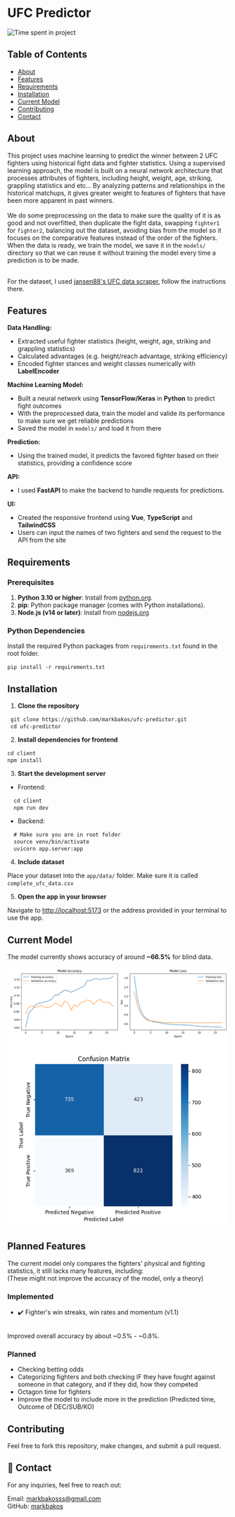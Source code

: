 # UFC Predictor

<img src="https://wakatime.com/badge/user/7a2d5960-3199-4705-8543-83755e2b4d0c/project/27c5d40f-233b-4a88-9484-09663e1e5926.svg" alt="Time spent in project" title="Time spent in project" />

## Table of Contents

+ [About](#about)
+ [Features](#features)
+ [Requirements](#requirements)
+ [Installation](#installation)
+ [Current Model](#model)
+ [Contributing](#contributing)
+ [Contact](#contact)

## About <a name = "about"></a>

This project uses machine learning to predict the winner between 2 UFC fighters using historical fight data and fighter statistics. Using a supervised learning approach, the model is built on a neural network architecture that processes attributes of fighters, including height, weight, age, striking, grappling statistics and etc...
By analyzing patterns and relationships in the historical matchups, it gives greater weight to features of fighters that have been more apparent in past winners.
<br><br>
We do some preprocessing on the data to make sure the quality of it is as good and not overfitted, then duplicate the fight data, swapping `fighter1` for `fighter2`, balancing out the dataset, avoiding bias from the model so it focuses on the comparative features instead of the order of the fighters. 
When the data is ready, we train the model, we save it in the `models/` directory so that we can reuse it without training the model every time a prediction is to be made.

<br>For the dataset, I used [jansen88's UFC data scraper](https://github.com/jansen88/ufc-data), follow the instructions there.


## Features <a name = "features"></a>

**Data Handling:**

- Extracted useful fighter statistics (height, weight, age, striking and grappling statistics)
- Calculated advantages (e.g. height/reach advantage, striking efficiency)
- Encoded fighter stances and weight classes numerically with **LabelEncoder**
  
**Machine Learning Model:**

- Built a neural network using **TensorFlow/Keras** in **Python** to predict fight outcomes
- With the preprocessed data, train the model and valide its performance to make sure we get reliable predictions 
- Saved the model in `models/` and load it from there

**Prediction:**

- Using the trained model, it predicts the favored fighter based on their statistics, providing a confidence score

**API:**

- I used **FastAPI** to make the backend to handle requests for predictions.

**UI:**

- Created the responsive frontend using **Vue**, **TypeScript** and **TailwindCSS**
- Users can input the names of two fighters and send the request to the API from the site

## Requirements <a name = "requirements"></a>

### Prerequisites
1. **Python 3.10 or higher**: Install from [python.org](https://www.python.org/downloads/).
2. **pip**: Python package manager (comes with Python installations).
3. **Node.js (v14 or later)**: Install from [nodejs.org](https://nodejs.org/en/download/package-manager)

### Python Dependencies

Install the required Python packages from `requirements.txt` found in the root folder.

```
pip install -r requirements.txt
```

## Installation <a name = "installation"></a>

1. **Clone the repository**
```
 git clone https://github.com/markbakos/ufc-predictor.git
 cd ufc-predictor
```

2. **Install dependencies for frontend**
```
cd client
npm install
```

3. **Start the development server**
- Frontend:
```
  cd client
  npm run dev
```

- Backend:
```
  # Make sure you are in root folder
  source venv/bin/activate
  uvicorn app.server:app
```

4. **Include dataset**

Place your dataset into the `app/data/` folder. Make sure it is called `complete_ufc_data.csv`

5. **Open the app in your browser**<br>

Navigate to [http://localhost:5173](http://localhost:5173) or the address provided in your terminal to use the app.

## Current Model <a name = "model"></a>

The model currently shows accuracy of around **~66.5%** for blind data.

<img src="https://github.com/markbakos/ufc-predictor/blob/master/img/plot-v1.1.png?raw=true" alt="Training and Validation Accuracy" />

<img src="https://github.com/markbakos/ufc-predictor/blob/master/img/confusion_matrix-v1.1.png?raw=true" alt="Confusion Matrix" />


## Planned Features <a name = "planned"></a>

The current model only compares the fighters' physical and fighting statistics, it still lacks many features, including: <br>
(These might not improve the accuracy of the model, only a theory)

### Implemented

- ✔️ Fighter's win streaks, win rates and momentum (v1.1)
<br>
Improved overall accuracy by about ~0.5% - ~0.8%. 

### Planned

- Checking betting odds
- Categorizing fighters and both checking IF they have fought against someone in that category, and if they did, how they competed
- Octagon time for fighters
- Improve the model to include more in the prediction (Predicted time, Outcome of DEC/SUB/KO)

## Contributing <a name = "contributing"></a>

Feel free to fork this repository, make changes, and submit a pull request.

## 📧 Contact <a name = "contact"></a>

For any inquiries, feel free to reach out:

Email: [markbakosss@gmail.com](mailto:markbakosss@gmail.com) <br>
GitHub: [markbakos](https://github.com/markbakos)
